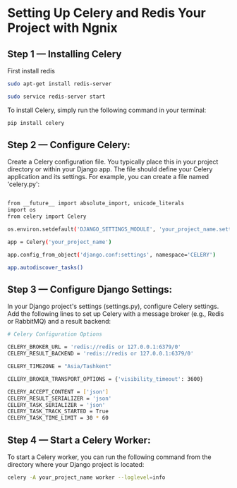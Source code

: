 # Setting Up Celery and Redis Your Project with Ngnix
## Step 1 — Installing Celery

First install redis 

```bash
sudo apt-get install redis-server
```

```bash
sudo service redis-server start
```

To install Celery, simply run the following command in your terminal:

```bash
pip install celery
```

## Step 2 — Configure Celery:
Create a Celery configuration file. You typically place this in your project directory or within your Django app. The file should define your Celery application and its settings. For example, you can create a file named 'celery.py':
```bash

from __future__ import absolute_import, unicode_literals
import os
from celery import Celery

os.environ.setdefault('DJANGO_SETTINGS_MODULE', 'your_project_name.settings')

app = Celery('your_project_name')

app.config_from_object('django.conf:settings', namespace='CELERY')

app.autodiscover_tasks()
```
## Step 3 — Configure Django Settings: 
In your Django project's settings (settings.py), configure Celery settings. Add the following lines to set up Celery with a message broker (e.g., Redis or RabbitMQ) and a result backend:

```bash
# Celery Configuration Options

CELERY_BROKER_URL = 'redis://redis or 127.0.0.1:6379/0'
CELERY_RESULT_BACKEND = 'redis://redis or 127.0.0.1:6379/0'

CELERY_TIMEZONE = "Asia/Tashkent"

CELERY_BROKER_TRANSPORT_OPTIONS = {'visibility_timeout': 3600}

CELERY_ACCEPT_CONTENT = ['json']
CELERY_RESULT_SERIALIZER = 'json'
CELERY_TASK_SERIALIZER = 'json'
CELERY_TASK_TRACK_STARTED = True
CELERY_TASK_TIME_LIMIT = 30 * 60
```

## Step 4 — Start a Celery Worker: 
To start a Celery worker, you can run the following command from the directory where your Django project is located:
```bash
celery -A your_project_name worker --loglevel=info
```


